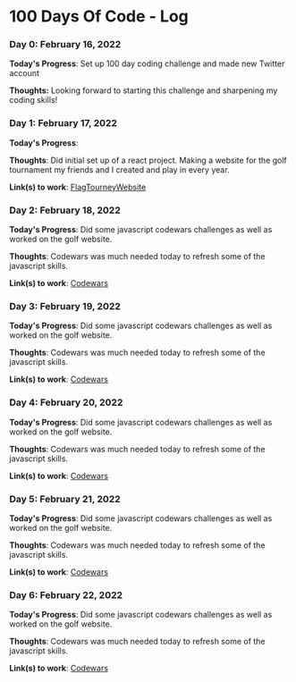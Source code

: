 # 100 Days Of Code - Log

### Day 0: February 16, 2022

**Today's Progress**: Set up 100 day coding challenge and made new Twitter account

**Thoughts:** Looking forward to starting this challenge and sharpening my coding skills!


### Day 1: February 17, 2022

**Today's Progress**: 

**Thoughts**: Did initial set up of a react project. Making a website for the golf tournament my friends and I created and play in every year.

**Link(s) to work**: [FlagTourneyWebsite](https://github.com/jordanstotts/FlagTourneyWebsite)


### Day 2: February 18, 2022

**Today's Progress**: Did some javascript codewars challenges as well as worked on the golf website.

**Thoughts**: Codewars was much needed today to refresh some of the javascript skills.

**Link(s) to work**: [Codewars](https://www.codewars.com/users/jordanstotts)


### Day 3: February 19, 2022

**Today's Progress**: Did some javascript codewars challenges as well as worked on the golf website.

**Thoughts**: Codewars was much needed today to refresh some of the javascript skills.

**Link(s) to work**: [Codewars](https://www.codewars.com/users/jordanstotts)


### Day 4: February 20, 2022

**Today's Progress**: Did some javascript codewars challenges as well as worked on the golf website.

**Thoughts**: Codewars was much needed today to refresh some of the javascript skills.

**Link(s) to work**: [Codewars](https://www.codewars.com/users/jordanstotts)


### Day 5: February 21, 2022

**Today's Progress**: Did some javascript codewars challenges as well as worked on the golf website.

**Thoughts**: Codewars was much needed today to refresh some of the javascript skills.

**Link(s) to work**: [Codewars](https://www.codewars.com/users/jordanstotts)


### Day 6: February 22, 2022

**Today's Progress**: Did some javascript codewars challenges as well as worked on the golf website.

**Thoughts**: Codewars was much needed today to refresh some of the javascript skills.

**Link(s) to work**: [Codewars](https://www.codewars.com/users/jordanstotts)
